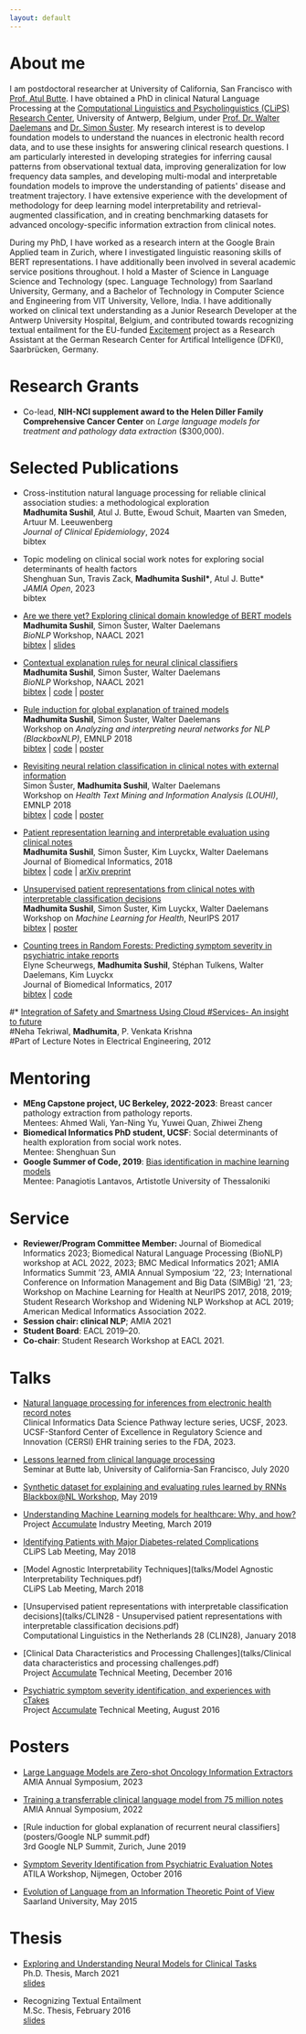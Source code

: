 ```yaml
---
layout: default
---
```


# About me

I am postdoctoral researcher at University of California, San Francisco with [Prof. Atul Butte](https://profiles.ucsf.edu/atul.butte). I have obtained a PhD in clinical Natural Language Processing at the [Computational Linguistics and Psycholinguistics (CLiPS) Research Center](https://www.uantwerpen.be/en/research-groups/clips/), University of Antwerp, Belgium, under [Prof. Dr. Walter Daelemans](https://www.clips.uantwerpen.be/~walter/) and [Dr. Simon Šuster](http://simonsuster.github.io/). My research interest is to develop foundation models to understand the nuances in electronic health record data, and to use these insights for answering clinical research questions. I am particularly interested in developing strategies for inferring causal patterns from observational textual data, improving generalization for low frequency data samples, and developing multi-modal and interpretable foundation models to improve the understanding of patients' disease and treatment trajectory. I have extensive experience with the development of methodology for deep learning model interpretability and retrieval-augmented classification, and in creating benchmarking datasets for advanced oncology-specific information extraction from clinical notes.

During my PhD, I have worked as a research intern at the Google Brain Applied team in Zurich, where I investigated linguistic reasoning skills of BERT representations. I have additionally been involved in several academic service positions throughout. I hold a Master of Science in Language Science and Technology (spec. Language Technology) from Saarland University, Germany, and a Bachelor of Technology in Computer Science and Engineering from VIT University, Vellore, India. I have additionally worked on clinical text understanding as a Junior Research Developer at the Antwerp University Hospital, Belgium, and contributed towards recognizing textual entailment for the EU-funded [Excitement](https://sites.google.com/site/excitementproject/) project as a Research Assistant at the German Research Center for Artifical Intelligence (DFKI), Saarbrücken, Germany.

# Research Grants
* Co-lead, <b>NIH-NCI supplement award to the Helen Diller Family Comprehensive Cancer Center</b> on _Large language models for treatment and pathology data extraction_ ($300,000).

# Selected Publications

* Cross-institution natural language processing for reliable clinical association studies: a methodological exploration <br/>
<b>Madhumita Sushil</b>, Atul J. Butte, Ewoud Schuit, Maarten van Smeden, Artuur M. Leeuwenberg <br/>
*Journal of Clinical Epidemiology*, 2024 <br/>
bibtex

* Topic modeling on clinical social work notes for exploring social determinants of health factors <br/>
Shenghuan Sun, Travis Zack, <b>Madhumita Sushil\*</b>, Atul J. Butte\* <br/>
*JAMIA Open*, 2023 <br/>
bibtex

* [Are we there yet? Exploring clinical domain knowledge of BERT models](https://aclanthology.org/2021.bionlp-1.5) <br/>
<b>Madhumita Sushil</b>, Simon Šuster, Walter Daelemans <br/>
*BioNLP* Workshop, NAACL 2021 <br/>
[bibtex](papers/bibtex/bionlp21-1.bib) | [slides](talks/NAACL_knowledge_integration.pdf)

* [Contextual explanation rules for neural clinical classifiers](https://aclanthology.org/2021.bionlp-1.22/) <br/>
<b>Madhumita Sushil</b>, Simon Šuster, Walter Daelemans <br/>
*BioNLP* Workshop, NAACL 2021 <br/>
[bibtex](papers/bibtex/bionlp21-2.bib) | [code](https://github.com/clips/rnn_expl_rules) | [poster](posters/bionlp_interpretability.pdf)

* [Rule induction for global explanation of trained models](https://aclweb.org/anthology/W18-5411) <br/>
<b>Madhumita Sushil</b>, Simon Šuster, Walter Daelemans <br/>
Workshop on *Analyzing and interpreting neural networks for NLP (BlackboxNLP)*, EMNLP 2018 <br/>
[bibtex](papers/bibtex/blackboxnlp18.bib) | [code](https://github.com/clips/interpret_with_rules) | [poster](posters/blackboxnlp_poster.pdf)

* [Revisiting neural relation classification in clinical notes with external information](https://aclweb.org/anthology/W18-5603) <br/>
Simon Šuster, <b>Madhumita Sushil</b>, Walter Daelemans <br/>
Workshop on *Health Text Mining and Information Analysis (LOUHI)*, EMNLP 2018 <br/>
[bibtex](papers/bibtex/louhi18.bib) |
[code](https://github.com/SimonSuster/seg_cnn) | [poster](posters/LOUHI2018relextrposter_final.pdf)

* [Patient representation learning and interpretable evaluation using clinical notes](https://www.sciencedirect.com/science/article/pii/S1532046418301266) <br/>
<b>Madhumita Sushil</b>, Simon Šuster, Kim Luyckx, Walter Daelemans <br/>
Journal of Biomedical Informatics, 2018 <br/>
[bibtex](papers/bibtex/jbi_rep_learning.bib) | [code](https://github.com/clips/PatientRep) | [arXiv preprint](https://arxiv.org/abs/1807.01395)

* [Unsupervised patient representations from clinical notes with interpretable classification decisions](https://arxiv.org/abs/1711.05198) <br/>
<b>Madhumita Sushil</b>, Simon Šuster, Kim Luyckx, Walter Daelemans <br/>
Workshop on *Machine Learning for Health*, NeurIPS 2017 <br/>
[bibtex](papers/bibtex/patientrep_ml4h.bib) | [poster](posters/ml4h2017.pdf)

* [Counting trees in Random Forests: Predicting symptom severity in psychiatric intake reports](https://www.sciencedirect.com/science/article/pii/S1532046417301302) <br/>
Elyne Scheurwegs, <b>Madhumita Sushil</b>, Stéphan Tulkens, Walter Daelemans, Kim Luyckx <br/>
Journal of Biomedical Informatics, 2017 <br/>
[bibtex](papers/bibtex/rdoc_jbi.bib) | [code](https://github.com/Elyne/rdocChallenge)

#* [Integration of Safety and Smartness Using Cloud
#Services- An insight to future](https://link.springer.com/chapter/10.1007%2F978-1-4614-3535-8_25) <br/>
#Neha Tekriwal, <b>Madhumita</b>, P. Venkata Krishna <br/>
#Part of Lecture Notes in Electrical Engineering, 2012

# Mentoring
* <b>MEng Capstone project, UC Berkeley, 2022-2023</b>: Breast cancer pathology extraction from pathology reports.
 <br/> Mentees: Ahmed Wali, Yan-Ning Yu, Yuwei Quan, Zhiwei Zheng
* <b>Biomedical Informatics PhD student, UCSF</b>: Social determinants of health exploration from social work notes.
  <br/> Mentee: Shenghuan Sun
* <b>Google Summer of Code, 2019</b>: [Bias identification in machine learning models](https://github.com/clips/gsoc2019_bias)
  <br/> Mentee: Panagiotis Lantavos, Artistotle University of Thessaloniki
  
# Service
* <b>Reviewer/Program Committee Member: </b>Journal of Biomedical Informatics 2023; Biomedical Natural Language Processing (BioNLP) workshop at ACL 2022, 2023; BMC Medical Informatics 2021; 
AMIA Informatics Summit ’23, AMIA Annual Symposium ’22, ’23; International Conference on Information Management and Big Data (SIMBig) ’21, ’23; Workshop on Machine Learning for Health at NeurIPS 2017, 2018, 2019; Student Research Workshop and Widening NLP Workshop at ACL 2019; American Medical Informatics Association 2022.
* <b>Session chair: clinical NLP</b>; AMIA 2021
* <b>Student Board</b>: EACL 2019&ndash;20.
* <b>Co-chair</b>: Student Research Workshop at EACL 2021.

# Talks
* [Natural language processing for inferences from electronic health record notes](talks/FDA_CERSI_lecture.pdf) <br/>
Clinical Informatics Data Science Pathway lecture series, UCSF, 2023. <br/>
UCSF-Stanford Center of Excellence in Regulatory Science and Innovation (CERSI) EHR training series to the FDA, 2023.

* [Lessons learned from clinical language processing](talks/UCSF_seminar.pdf) <br/>
Seminar at Butte lab, University of California-San Francisco, July 2020

* [Synthetic dataset for explaining and evaluating rules learned by RNNs](talks/Blackbox@NL.pdf) <br/>
[Blackbox@NL Workshop](https://blackbox-nl.github.io/), May 2019

* [Understanding Machine Learning models for healthcare: Why, and how?](talks/Accumulate_22ndMar2019.pdf) <br/>
Project [Accumulate](https://www.accumulate.be/index.html) Industry Meeting, March 2019

* [Identifying Patients with Major Diabetes-related Complications](talks/major-diab-comp.pdf) <br/>
CLiPS Lab Meeting, May 2018

* [Model Agnostic Interpretability Techniques](talks/Model Agnostic Interpretability Techniques.pdf) <br/>
CLiPS Lab Meeting, March 2018

* [Unsupervised patient representations with interpretable classification decisions](talks/CLIN28 - Unsupervised patient representations with interpretable classification decisions.pdf) <br/>
Computational Linguistics in the Netherlands 28 (CLIN28), January 2018 <br/>

* [Clinical Data Characteristics and Processing Challenges](talks/Clinical data characteristics and processing challenges.pdf) <br/>
Project [Accumulate](https://www.accumulate.be/index.html) Technical Meeting, December 2016

* [Psychiatric symptom severity identification, and experiences with cTakes](talks/Accumulate-25thAug2016.pdf) <br/>
Project [Accumulate](https://www.accumulate.be/index.html) Technical Meeting, August 2016

# Posters

* [Large Language Models are Zero-shot Oncology Information Extractors](posters/GptExtract.pdf) <br/>
AMIA Annual Symposium, 2023

* [Training a transferrable clinical language model from 75 million notes](posters/UCSF-BERT.pdf) <br/>
AMIA Annual Symposium, 2022

* [Rule induction for global explanation of recurrent neural classifiers](posters/Google NLP summit.pdf) <br/>
3rd Google NLP Summit, Zurich, June 2019

* [Symptom Severity Identification from Psychiatric Evaluation Notes](posters/atila2017.pdf) <br/>
ATILA Workshop, Nijmegen, October 2016

* [Evolution of Language from an Information Theoretic Point of View](posters/info_theory.pdf) <br/>
Saarland University, May 2015

# Thesis
* [Exploring and Understanding Neural Models for Clinical Tasks](https://repository.uantwerpen.be/docman/irua/45481a/madhumita_sushil_phd_thesis.pdf) <br/>
Ph.D. Thesis, March 2021 <br/>
[slides](talks/PhD_defense.pdf)

* Recognizing Textual Entailment <!-- [Recognizing Textual Entailment](thesis/MSc_Thesis.pdf) --> <br/>
M.Sc. Thesis, February 2016 <br/>
[slides](talks/rte.pdf)

<!-- # Technical Reports
* [Automatic Question Generation for Literature Review Writing Support - A Brief Survey](articles/termPaper.pdf) <br/>
Saarland University, September 2014 -->
